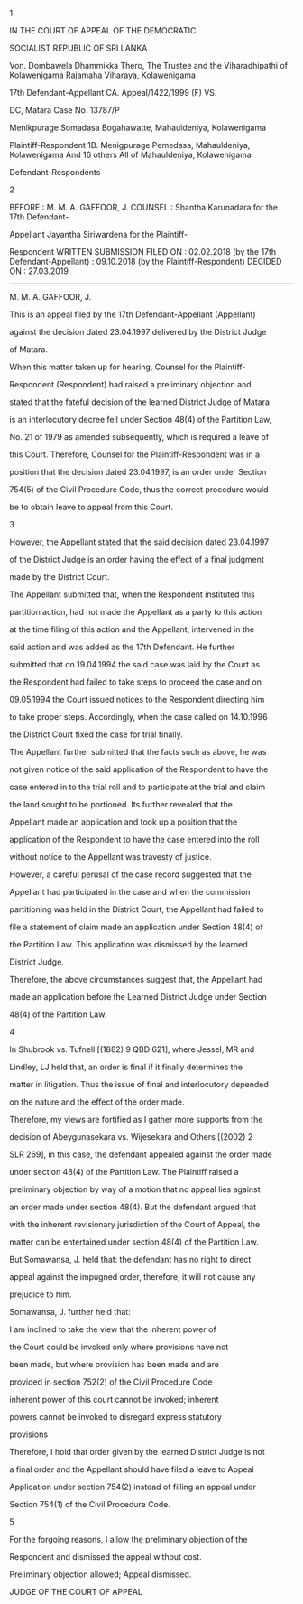 1

IN THE COURT OF APPEAL OF THE DEMOCRATIC

SOCIALIST REPUBLIC OF SRI LANKA

Von. Dombawela Dhammikka Thero, The Trustee and the Viharadhipathi of Kolawenigama Rajamaha Viharaya, Kolawenigama

17th Defendant-Appellant CA. Appeal/1422/1999 (F) VS.

DC, Matara Case No. 13787/P

Menikpurage Somadasa Bogahawatte, Mahauldeniya, Kolawenigama

Plaintiff-Respondent 1B. Menigpurage Pemedasa, Mahauldeniya, Kolawenigama And 16 others All of Mahauldeniya, Kolawenigama

Defendant-Respondents

2

BEFORE : M. M. A. GAFFOOR, J. COUNSEL : Shantha Karunadara for the 17th Defendant-

Appellant Jayantha Siriwardena for the Plaintiff-

Respondent WRITTEN SUBMISSION FILED ON : 02.02.2018 (by the 17th Defendant-Appellant) : 09.10.2018 (by the Plaintiff-Respondent) DECIDED ON : 27.03.2019

******

M. M. A. GAFFOOR, J.

This is an appeal filed by the 17th Defendant-Appellant (Appellant)

against the decision dated 23.04.1997 delivered by the District Judge

of Matara.

When this matter taken up for hearing, Counsel for the Plaintiff-

Respondent (Respondent) had raised a preliminary objection and

stated that the fateful decision of the learned District Judge of Matara

is an interlocutory decree fell under Section 48(4) of the Partition Law,

No. 21 of 1979 as amended subsequently, which is required a leave of

this Court. Therefore, Counsel for the Plaintiff-Respondent was in a

position that the decision dated 23.04.1997, is an order under Section

754(5) of the Civil Procedure Code, thus the correct procedure would

be to obtain leave to appeal from this Court.

3

However, the Appellant stated that the said decision dated 23.04.1997

of the District Judge is an order having the effect of a final judgment

made by the District Court.

The Appellant submitted that, when the Respondent instituted this

partition action, had not made the Appellant as a party to this action

at the time filing of this action and the Appellant, intervened in the

said action and was added as the 17th Defendant. He further

submitted that on 19.04.1994 the said case was laid by the Court as

the Respondent had failed to take steps to proceed the case and on

09.05.1994 the Court issued notices to the Respondent directing him

to take proper steps. Accordingly, when the case called on 14.10.1996

the District Court fixed the case for trial finally.

The Appellant further submitted that the facts such as above, he was

not given notice of the said application of the Respondent to have the

case entered in to the trial roll and to participate at the trial and claim

the land sought to be portioned. Its further revealed that the

Appellant made an application and took up a position that the

application of the Respondent to have the case entered into the roll

without notice to the Appellant was travesty of justice.

However, a careful perusal of the case record suggested that the

Appellant had participated in the case and when the commission

partitioning was held in the District Court, the Appellant had failed to

file a statement of claim made an application under Section 48(4) of

the Partition Law. This application was dismissed by the learned

District Judge.

Therefore, the above circumstances suggest that, the Appellant had

made an application before the Learned District Judge under Section

48(4) of the Partition Law.

4

In Shubrook vs. Tufnell [(1882) 9 QBD 621], where Jessel, MR and

Lindley, LJ held that, an order is final if it finally determines the

matter in litigation. Thus the issue of final and interlocutory depended

on the nature and the effect of the order made.

Therefore, my views are fortified as I gather more supports from the

decision of Abeygunasekara vs. Wijesekara and Others [(2002) 2

SLR 269], in this case, the defendant appealed against the order made

under section 48(4) of the Partition Law. The Plaintiff raised a

preliminary objection by way of a motion that no appeal lies against

an order made under section 48(4). But the defendant argued that

with the inherent revisionary jurisdiction of the Court of Appeal, the

matter can be entertained under section 48(4) of the Partition Law.

But Somawansa, J. held that: the defendant has no right to direct

appeal against the impugned order, therefore, it will not cause any

prejudice to him.

Somawansa, J. further held that:

I am inclined to take the view that the inherent power of

the Court could be invoked only where provisions have not

been made, but where provision has been made and are

provided in section 752(2) of the Civil Procedure Code

inherent power of this court cannot be invoked; inherent

powers cannot be invoked to disregard express statutory

provisions

Therefore, I hold that order given by the learned District Judge is not

a final order and the Appellant should have filed a leave to Appeal

Application under section 754(2) instead of filling an appeal under

Section 754(1) of the Civil Procedure Code.

5

For the forgoing reasons, I allow the preliminary objection of the

Respondent and dismissed the appeal without cost.

Preliminary objection allowed; Appeal dismissed.

JUDGE OF THE COURT OF APPEAL